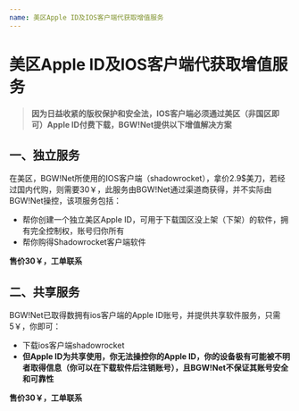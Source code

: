 ```yaml
---
name: 美区Apple ID及IOS客户端代获取增值服务
---
```


# 美区Apple ID及IOS客户端代获取增值服务

> **因为日益收紧的版权保护和安全法，IOS客户端必须通过美区（非国区即可）Apple ID付费下载，BGW!Net提供以下增值解决方案**

## 一、独立服务
在美区，BGW!Net所使用的IOS客户端（shadowrocket），拿价2.9$美刀，若经过国内代购，则需要30￥，此服务由BGW!Net通过渠道商获得，并不实际由BGW!Net操控，该项服务包括：

- 帮你创建一个独立美区Apple ID，可用于下载国区没上架（下架）的软件，拥有完全控制权，账号归你所有
- 帮你购得Shadowrocket客户端软件

**售价30￥，工单联系**

## 二、共享服务
BGW!Net已取得数拥有ios客户端的Apple ID账号，并提供共享软件服务，只需5￥，你即可：

- 下载ios客户端shadowrocket
- **但Apple ID为共享使用，你无法操控你的Apple ID，你的设备极有可能被不明者取得信息（你可以在下载软件后注销账号），且BGW!Net不保证其账号安全和可靠性**

**售价30￥，工单联系**
